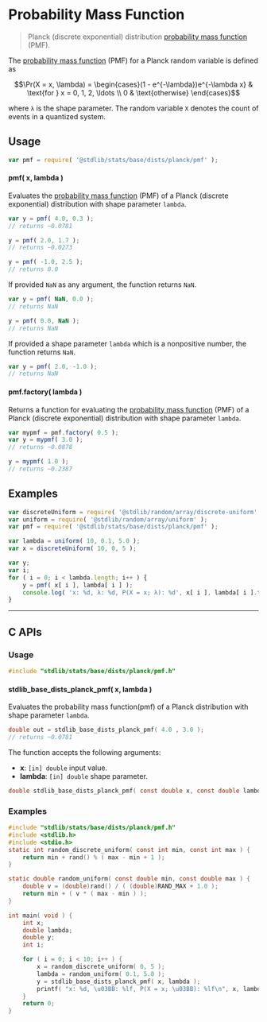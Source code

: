 <!--

@license Apache-2.0

Copyright (c) 2024 The Stdlib Authors.

Licensed under the Apache License, Version 2.0 (the "License");
you may not use this file except in compliance with the License.
You may obtain a copy of the License at

   http://www.apache.org/licenses/LICENSE-2.0

Unless required by applicable law or agreed to in writing, software
distributed under the License is distributed on an "AS IS" BASIS,
WITHOUT WARRANTIES OR CONDITIONS OF ANY KIND, either express or implied.
See the License for the specific language governing permissions and
limitations under the License.

-->

# Probability Mass Function

> Planck (discrete exponential) distribution [probability mass function][pmf] (PMF).

<section class="intro">

The [probability mass function][pmf] (PMF) for a Planck random variable is defined as

<!-- <equation class="equation" label="eq:planck_pmf" align="center" raw="\Pr(X = x, \lambda) = \begin{cases}(1 - e^{-\lambda})e^{-\lambda x} & \text{for } x = 0, 1, 2, \ldots \\ 0 & \text{otherwise} \end{cases}" alt="Probability mass function (PMF) for a Planck (discrete exponential) distribution."> -->

```math
\Pr(X = x, \lambda) = \begin{cases}(1 - e^{-\lambda})e^{-\lambda x} & \text{for } x = 0, 1, 2, \ldots \\ 0 & \text{otherwise} \end{cases}
```

<!-- </equation> -->

where `λ` is the shape parameter. The random variable `X` denotes the count of events in a quantized system.

</section>

<!-- /.intro -->

<section class="usage">

## Usage

```javascript
var pmf = require( '@stdlib/stats/base/dists/planck/pmf' );
```

#### pmf( x, lambda )

Evaluates the [probability mass function][pmf] (PMF) of a Planck (discrete exponential) distribution with shape parameter `lambda`.

```javascript
var y = pmf( 4.0, 0.3 );
// returns ~0.0781

y = pmf( 2.0, 1.7 );
// returns ~0.0273

y = pmf( -1.0, 2.5 );
// returns 0.0
```

If provided `NaN` as any argument, the function returns `NaN`.

```javascript
var y = pmf( NaN, 0.0 );
// returns NaN

y = pmf( 0.0, NaN );
// returns NaN
```

If provided a shape parameter `lambda` which is a nonpositive number, the function returns `NaN`.

```javascript
var y = pmf( 2.0, -1.0 );
// returns NaN
```

#### pmf.factory( lambda )

Returns a function for evaluating the [probability mass function][pmf] (PMF) of a Planck (discrete exponential) distribution with shape parameter `lambda`.

```javascript
var mypmf = pmf.factory( 0.5 );
var y = mypmf( 3.0 );
// returns ~0.0878

y = mypmf( 1.0 );
// returns ~0.2387
```

</section>

<!-- /.usage -->

<section class="examples">

## Examples

<!-- eslint no-undef: "error" -->

```javascript
var discreteUniform = require( '@stdlib/random/array/discrete-uniform' );
var uniform = require( '@stdlib/random/array/uniform' );
var pmf = require( '@stdlib/stats/base/dists/planck/pmf' );

var lambda = uniform( 10, 0.1, 5.0 );
var x = discreteUniform( 10, 0, 5 );

var y;
var i;
for ( i = 0; i < lambda.length; i++ ) {
    y = pmf( x[ i ], lambda[ i ] );
    console.log( 'x: %d, λ: %d, P(X = x; λ): %d', x[ i ], lambda[ i ].toFixed( 4 ), y.toFixed( 4 ) );
}
```

</section>

<!-- /.examples -->

<!-- C interface documentation. -->

* * *

<section class="c">

## C APIs

<!-- Section to include introductory text. Make sure to keep an empty line after the intro `section` element and another before the `/section` close. -->

<section class="intro">

</section>

<!-- /.intro -->

<!-- C usage documentation. -->

<section class="usage">

### Usage

```c
#include "stdlib/stats/base/dists/planck/pmf.h"
```

#### stdlib_base_dists_planck_pmf( x, lambda )

Evaluates the probability mass function(pmf) of a Planck distribution with shape parameter `lambda`.

```c
double out = stdlib_base_dists_planck_pmf( 4.0 , 3.0 );
// returns ~0.0781
```

The function accepts the following arguments:

-   **x**: `[in] double` input value.
-   **lambda**: `[in] double` shape parameter.

```c
double stdlib_base_dists_planck_pmf( const double x, const double lambda );
```

</section>

<!-- /.usage -->

<!-- C API usage notes. Make sure to keep an empty line after the `section` element and another before the `/section` close. -->

<section class="notes">

</section>

<!-- /.notes -->

<!-- C API usage examples. -->

<section class="examples">

### Examples

```c
#include "stdlib/stats/base/dists/planck/pmf.h"
#include <stdlib.h>
#include <stdio.h>
static int random_discrete_uniform( const int min, const int max ) {
    return min + rand() % ( max - min + 1 );
}

static double random_uniform( const double min, const double max ) {
    double v = (double)rand() / ( (double)RAND_MAX + 1.0 );
    return min + ( v * ( max - min ) );
}

int main( void ) {
    int x;
    double lambda;
    double y;
    int i;

    for ( i = 0; i < 10; i++ ) {
        x = random_discrete_uniform( 0, 5 );
        lambda = random_uniform( 0.1, 5.0 );
        y = stdlib_base_dists_planck_pmf( x, lambda );
        printf( "x: %d, \u03BB: %lf, P(X = x; \u03BB): %lf\n", x, lambda, y );
    }
    return 0;
}
```

</section>

<!-- /.examples -->

</section>

<!-- /.c -->

<!-- Section for related `stdlib` packages. Do not manually edit this section, as it is automatically populated. -->

<section class="related">

</section>

<!-- /.related -->

<!-- Section for all links. Make sure to keep an empty line after the `section` element and another before the `/section` close. -->

<section class="links">

[pmf]: https://en.wikipedia.org/wiki/Probability_mass_function

</section>

<!-- /.links -->
